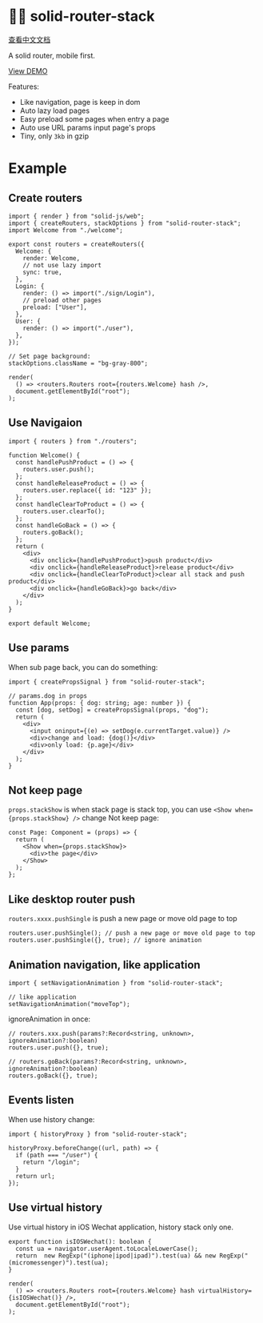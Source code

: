 # 🏂🏽 solid-router-stack

[查看中文文档](./README-CN.md)

A solid router, mobile first.

[View DEMO](https://solid-router-stack.gewulian.com)

Features:

- Like navigation, page is keep in dom
- Auto lazy load pages
- Easy preload some pages when entry a page
- Auto use URL params input page's props
- Tiny, only `3kb` in gzip

# Example

## Create routers

```tsx
import { render } from "solid-js/web";
import { createRouters, stackOptions } from "solid-router-stack";
import Welcome from "./welcome";

export const routers = createRouters({
  Welcome: {
    render: Welcome,
    // not use lazy import
    sync: true,
  },
  Login: {
    render: () => import("./sign/Login"),
    // preload other pages
    preload: ["User"],
  },
  User: {
    render: () => import("./user"),
  },
});

// Set page background:
stackOptions.className = "bg-gray-800";

render(
  () => <routers.Routers root={routers.Welcome} hash />,
  document.getElementById("root");
);

```

## Use Navigaion

```tsx
import { routers } from "./routers";

function Welcome() {
  const handlePushProduct = () => {
    routers.user.push();
  };
  const handleReleaseProduct = () => {
    routers.user.replace({ id: "123" });
  };
  const handleClearToProduct = () => {
    routers.user.clearTo();
  };
  const handleGoBack = () => {
    routers.goBack();
  };
  return (
    <div>
      <div onclick={handlePushProduct}>push product</div>
      <div onclick={handleReleaseProduct}>release product</div>
      <div onclick={handleClearToProduct}>clear all stack and push product</div>
      <div onclick={handleGoBack}>go back</div>
    </div>
  );
}

export default Welcome;
```

## Use params

When sub page back, you can do something:

```tsx
import { createPropsSignal } from "solid-router-stack";

// params.dog in props
function App(props: { dog: string; age: number }) {
  const [dog, setDog] = createPropsSignal(props, "dog");
  return (
    <div>
      <input oninput={(e) => setDog(e.currentTarget.value)} />
      <div>change and load: {dog()}</div>
      <div>only load: {p.age}</div>
    </div>
  );
}
```

## Not keep page

`props.stackShow` is when stack page is stack top, you can use `<Show when={props.stackShow} />` change Not keep page:

```tsx
const Page: Component = (props) => {
  return (
    <Show when={props.stackShow}>
      <div>the page</div>
    </Show>
  );
};
```

## Like desktop router push

`routers.xxxx.pushSingle` is push a new page or move old page to top

```tsx
routers.user.pushSingle(); // push a new page or move old page to top
routers.user.pushSingle({}, true); // ignore animation
```

## Animation navigation, like application

```tsx
import { setNavigationAnimation } from "solid-router-stack";

// like application
setNavigationAnimation("moveTop");
```

ignoreAnimation in once:

```tsx
// routers.xxx.push(params?:Record<string, unknown>, ignoreAnimation?:boolean)
routers.user.push({}, true);

// routers.goBack(params?:Record<string, unknown>, ignoreAnimation?:boolean)
routers.goBack({}, true);
```

## Events listen

When use history change:

```tsx
import { historyProxy } from "solid-router-stack";

historyProxy.beforeChange((url, path) => {
  if (path === "/user") {
    return "/login";
  }
  return url;
});
```

## Use virtual history

Use virtual history in iOS Wechat application, history stack only one.

```tsx
export function isIOSWechat(): boolean {
  const ua = navigator.userAgent.toLocaleLowerCase();
  return  new RegExp("(iphone|ipod|ipad)").test(ua) && new RegExp("(micromessenger)").test(ua);
}

render(
  () => <routers.Routers root={routers.Welcome} hash virtualHistory={isIOSWechat()} />,
  document.getElementById("root");
);
```

